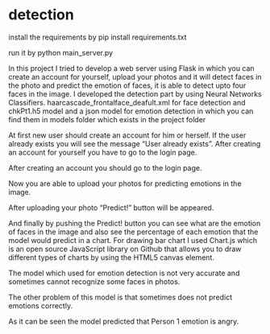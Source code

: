 # detection
install the requirements by  pip install requirements.txt 

run it by python main_server.py

In this project I tried to develop a web server using Flask in which you can create an account for yourself, upload your photos and it will detect faces in the photo and predict the emotion of faces, it is able to detect upto four faces in the image.
I developed the detection part by using Neural Networks Classifiers. haarcascade_frontalface_deafult.xml for face detection and chkPt1.h5 model and a json model for emotion detection  in which you can find them in models folder which exists in the project folder 

At first new user should create an account for him or herself.
If the user already exists you will see the message “User already exists”. After creating an account for yourself you have to go to the login page.

After creating an account you should go to the login page.

Now you are able to upload your photos for predicting emotions in the image.

After uploading your photo “Predict!” button will be appeared.

And finally by pushing the Predict! button you can see what are the emotion of faces in the image and also see the percentage of each emotion that the model would predict in a chart.
For drawing bar chart I used Chart.js which is an open source JavaScript library on Github that allows you to draw different types of charts by using the HTML5 canvas element. 

The model which used for emotion detection is not very accurate and sometimes cannot recognize some faces in photos.


The other problem of this model is that sometimes does not predict emotions correctly.












As it can be seen the model predicted that Person 1 emotion is angry.





